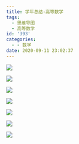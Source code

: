 ```yaml
---
title: 学年总结-高等数学
tags:
  - 思维导图
  - 高等数学
id: '393'
categories:
  - - 数学
date: 2020-09-11 23:02:37
---
```


![](https://img.limour.top/archives_2023/blog_wp/2020/09/image-2.webp)

![](https://img.limour.top/archives_2023/blog_wp/2020/09/image-3.webp)

![](https://img.limour.top/archives_2023/blog_wp/2020/09/image-4.webp)

![](https://img.limour.top/archives_2023/blog_wp/2020/09/image-5.webp)

![](https://img.limour.top/archives_2023/blog_wp/2020/09/image-6.webp)

![](https://img.limour.top/archives_2023/blog_wp/2020/09/image-7.webp)

[![](https://img.limour.top/archives_2023/blog_wp/2020/09/image-8.webp)](https://limour.lanzous.com/iMv91gjhq7a)